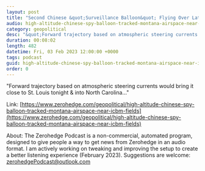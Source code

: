 ```yaml
---
layout: post
title: "Second Chinese &quot;Surveillance Balloon&quot; Flying Over Latin America"
audio: high-altitude-chinese-spy-balloon-tracked-montana-airspace-near-icbm-fields-0
category: geopolitical
desc: "&quot;Forward trajectory based on atmospheric steering currents would bring it close to St. Louis tonight &amp; into North Carolina...&quot;"
duration: 00:08:02
length: 482
datetime: Fri, 03 Feb 2023 12:00:00 +0000
tags: podcast
guid: high-altitude-chinese-spy-balloon-tracked-montana-airspace-near-icbm-fields-0
order: 0
---
```

&quot;Forward trajectory based on atmospheric steering currents would bring it close to St. Louis tonight &amp; into North Carolina...&quot;

Link: [https://www.zerohedge.com/geopolitical/high-altitude-chinese-spy-balloon-tracked-montana-airspace-near-icbm-fields](https://www.zerohedge.com/geopolitical/high-altitude-chinese-spy-balloon-tracked-montana-airspace-near-icbm-fields)

About: The Zerohedge Podcast is a non-commercial, automated program, designed to give people a way to get news from Zerohedge in an audio format.  I am actively working on tweaking and improving the setup to create a better listening experience (February 2023).  Suggestions are welcome: [zerohedgePodcast@outlook.com](mailto:zerohedgePodcast@outlook.com)